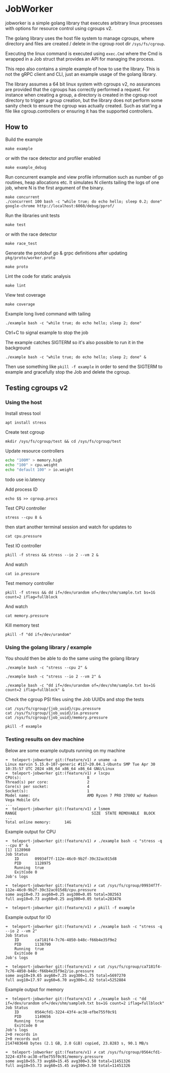 # JobWorker
jobworker is a simple golang library that executes arbitrary linux processes with options for resource control using cgroups v2.

The golang library uses the host file system to manage cgroups, where directory and files are created / delete in the cgroup root dir `/sys/fs/cgroup`.

Executing the linux command is executed using `exec.Cmd` where the Cmd is wrapped in a Job struct that provides an API for managing the process.

This repo also contains a simple example of how to use the library. This is not the gRPC client and CLI, just an example usage of the golang library.

The library assumes a 64 bit linux system with cgroups v2, no assurances are provided that the cgroups has correctly performed a request. For instance when creating a group, a directory is created in the cgroup root directory to trigger a group creation, but the library does not perform some sanity check to ensure the cgroup was actually created. Such as stat'ing a file like cgroup.controllers or ensuring it has the supported controllers.

## How to

Build the example

`make example`

or with the race detector and profiler enabled

`make example_debug`

Run concurrent example and view profile information such as number of go routines, heap allocations etc. It simulates N clients tailing the logs of one job, where N is the first argument of the binary.

```
make concurrent
./concurrent 100 bash -c "while true; do echo hello; sleep 0.2; done"
google-chrome http://localhost:6060/debug/pprof/
```

Run the libraries unit tests

`make test`

or with the race detector

`make race_test`

Generate the protobuf go & grpc definitions after updating `pkg/proto/worker.proto`

`make proto`

Lint the code for static analysis

`make lint`

View test coverage

`make coverage`

Example long lived command with tailing

`./example bash -c "while true; do echo hello; sleep 2; done"`

Ctrl+C to signal example to stop the job

The example catches SIGTERM so it's also possible to run it in the background

`./example bash -c "while true; do echo hello; sleep 2; done" &`

Then use something like `pkill -f example` in order to send the SIGTERM to example and gracefully stop the Job and delete the cgroup.

## Testing cgroups v2

### Using the host
Install stress tool

`apt install stress`

Create test cgroup

`mkdir /sys/fs/cgroup/test && cd /sys/fs/cgroup/test`

Update resource controllers

```bash
echo "100M" > memory.high
echo "100" > cpu.weight
echo "default 100" > io.weight
```
todo use io.latency

Add process ID

`echo $$ >> cgroup.procs`

Test CPU controller

`stress --cpu 8 &`

then start another terminal session and watch for updates to

`cat cpu.pressure`

Test IO controller

`pkill -f stress && stress --io 2 --vm 2 &`

And watch

`cat io.pressure`

Test memory controller

`pkill -f stress && dd if=/dev/urandom of=/dev/shm/sample.txt bs=1G count=2 iflag=fullblock`

And watch

`cat memory.pressure`

Kill memory test

`pkill -f "dd if=/dev/urandom"`

### Using the golang library / example

You should then be able to do the same using the golang library

```
./example bash -c "stress --cpu 2" &

./example bash -c "stress --io 2 --vm 2" &

./example bash -c "dd if=/dev/urandom of=/dev/shm/sample.txt bs=1G count=2 iflag=fullblock" &
```

Check the cgroup PSI files using the Job UUIDs and stop the tests

```
cat /sys/fs/cgroup/{job_uuid}/cpu.pressure
cat /sys/fs/cgroup/{job_uuid}/io.pressure
cat /sys/fs/cgroup/{job_uuid}/memory.pressure

pkill -f example
```

### Testing results on dev machine

Below are some example outputs running on my machine

```
➜  teleport-jobworker git:(feature/v1) ✗ uname -a
Linux marvin 5.15.0-107-generic #117~20.04.1-Ubuntu SMP Tue Apr 30 10:35:57 UTC 2024 x86_64 x86_64 x86_64 GNU/Linux
➜  teleport-jobworker git:(feature/v1) ✗ lscpu
CPU(s):                             8
Thread(s) per core:                 2
Core(s) per socket:                 4
Socket(s):                          1
Model name:                         AMD Ryzen 7 PRO 3700U w/ Radeon Vega Mobile Gfx
...
➜  teleport-jobworker git:(feature/v1) ✗ lsmem 
RANGE                                 SIZE  STATE REMOVABLE  BLOCK
...
Total online memory:      14G
```

Example output for CPU

```
➜  teleport-jobworker git:(feature/v1) ✗ ./example bash -c "stress -q --cpu 8" &
[1] 1128960
Job Status                                                                                                                                                                                     
	ID	     09934f7f-112e-46c0-9b2f-39c32ac015d8
	PID	     1128975
	Running	 true
	ExitCode 0
Job's logs

➜  teleport-jobworker git:(feature/v1) ✗ cat /sys/fs/cgroup/09934f7f-112e-46c0-9b2f-39c32ac015d8/cpu.pressure 
some avg10=0.73 avg60=0.25 avg300=0.05 total=302563
full avg10=0.73 avg60=0.25 avg300=0.05 total=283476

➜  teleport-jobworker git:(feature/v1) ✗ pkill -f example
```

Example output for IO

```
➜  teleport-jobworker git:(feature/v1) ✗ ./example bash -c "stress -q --io 2 --vm 2"
Job Status
	ID	     ca7181f4-7c76-4850-b48c-f66b4e35f9e2
	PID	     1138790
	Running	 true
	ExitCode 0
Job's logs

➜  teleport-jobworker git:(feature/v1) ✗ cat /sys/fs/cgroup/ca7181f4-7c76-4850-b48c-f66b4e35f9e2/io.pressure 
some avg10=19.65 avg60=7.25 avg300=1.75 total=5697270
full avg10=17.97 avg60=6.70 avg300=1.62 total=5252884
```

Example output for memory

```
➜  teleport-jobworker git:(feature/v1) ✗ ./example bash -c "dd if=/dev/urandom of=/dev/shm/sample9.txt bs=1G count=2 iflag=fullblock"
Job Status
	ID	     0564cfd1-3224-43f4-ac38-efbe755f0c91
	PID	     1149656
	Running	 true
	ExitCode 0
Job's logs
2+0 records in
2+0 records out
2147483648 bytes (2.1 GB, 2.0 GiB) copied, 23.8283 s, 90.1 MB/s

➜  teleport-jobworker git:(feature/v1) ✗ cat /sys/fs/cgroup/0564cfd1-3224-43f4-ac38-efbe755f0c91/memory.pressure 
some avg10=55.73 avg60=15.45 avg300=3.50 total=11451326
full avg10=55.73 avg60=15.45 avg300=3.50 total=11451326
```